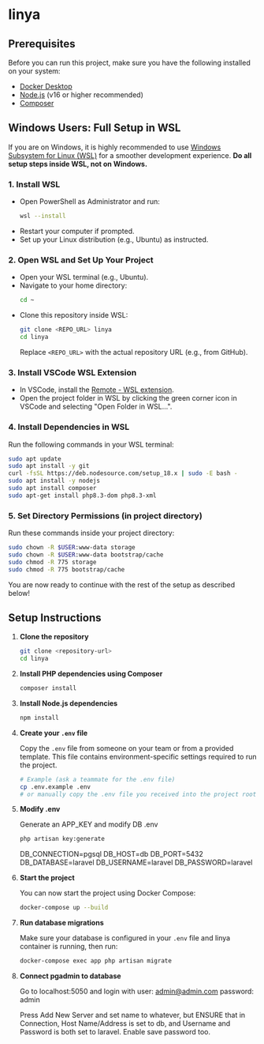 # linya

## Prerequisites

Before you can run this project, make sure you have the following installed on your system:

- [Docker Desktop](https://www.docker.com/products/docker-desktop/)
- [Node.js](https://nodejs.org/) (v16 or higher recommended)
- [Composer](https://getcomposer.org/)

## Windows Users: Full Setup in WSL

If you are on Windows, it is highly recommended to use [Windows Subsystem for Linux (WSL)](https://docs.microsoft.com/en-us/windows/wsl/) for a smoother development experience. **Do all setup steps inside WSL, not on Windows.**

### 1. Install WSL
- Open PowerShell as Administrator and run:
  ```sh
  wsl --install
  ```
- Restart your computer if prompted.
- Set up your Linux distribution (e.g., Ubuntu) as instructed.

### 2. Open WSL and Set Up Your Project
- Open your WSL terminal (e.g., Ubuntu).
- Navigate to your home directory:
  ```sh
  cd ~
  ```
- Clone this repository inside WSL:
  ```sh
  git clone <REPO_URL> linya
  cd linya
  ```
  Replace `<REPO_URL>` with the actual repository URL (e.g., from GitHub).

### 3. Install VSCode WSL Extension
- In VSCode, install the [Remote - WSL extension](https://marketplace.visualstudio.com/items?itemName=ms-vscode-remote.remote-wsl).
- Open the project folder in WSL by clicking the green corner icon in VSCode and selecting "Open Folder in WSL...".

### 4. Install Dependencies in WSL
Run the following commands in your WSL terminal:

```sh
sudo apt update
sudo apt install -y git
curl -fsSL https://deb.nodesource.com/setup_18.x | sudo -E bash -
sudo apt install -y nodejs
sudo apt install composer
sudo apt-get install php8.3-dom php8.3-xml
```

### 5. Set Directory Permissions (in project directory)
Run these commands inside your project directory:

```sh
sudo chown -R $USER:www-data storage
sudo chown -R $USER:www-data bootstrap/cache
sudo chmod -R 775 storage
sudo chmod -R 775 bootstrap/cache
```

You are now ready to continue with the rest of the setup as described below!

## Setup Instructions

1. **Clone the repository**

   ```bash
   git clone <repository-url>
   cd linya
   ```

2. **Install PHP dependencies using Composer**

   ```bash
   composer install
   ```

3. **Install Node.js dependencies**

   ```bash
   npm install
   ```

4. **Create your `.env` file**

   Copy the `.env` file from someone on your team or from a provided template. This file contains environment-specific settings required to run the project.

   ```bash
   # Example (ask a teammate for the .env file)
   cp .env.example .env
   # or manually copy the .env file you received into the project root
   ```

5. **Modify .env**

    Generate an APP_KEY and modify DB .env 

   ```bash
   php artisan key:generate
   ```

    DB_CONNECTION=pgsql
    DB_HOST=db
    DB_PORT=5432
    DB_DATABASE=laravel
    DB_USERNAME=laravel
    DB_PASSWORD=laravel

7. **Start the project**

   You can now start the project using Docker Compose:

   ```bash
   docker-compose up --build
   ```

8. **Run database migrations**

   Make sure your database is configured in your `.env` file and linya container is running, then run:

   ```bash
   docker-compose exec app php artisan migrate
   ```

9. **Connect pgadmin to database**

   Go to localhost:5050 and login with 
    user: admin@admin.com 
    password: admin

    Press Add New Server and set name to whatever, but ENSURE that in Connection, Host Name/Address is set to db, and Username and Password is both set to laravel. Enable save password too.
